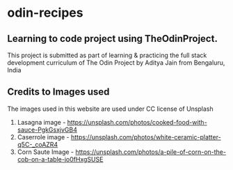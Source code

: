 # odin-recipes
## Learning to code project using TheOdinProject.
This project is submitted as part of learning & practicing the full stack development curriculum of The Odin Project by Aditya Jain from Bengaluru, India

## Credits to Images used

The images used in this website are used under CC license of Unsplash

1. Lasagna image - https://unsplash.com/photos/cooked-food-with-sauce-PgkGsxjvGB4 
2. Caserrole image - https://unsplash.com/photos/white-ceramic-platter-q5C-_coAZR4
3. Corn Saute Image - https://unsplash.com/photos/a-pile-of-corn-on-the-cob-on-a-table-jo0fHxgSUSE 

